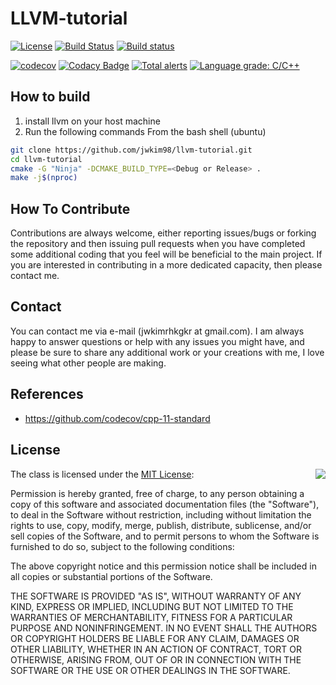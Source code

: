 # LLVM-tutorial


[![License](https://img.shields.io/badge/Licence-MIT-blue.svg)](https://github.com/utilForever/cpp-oss-template/blob/master/LICENSE) [![Build Status](https://travis-ci.org/utilForever/cpp-oss-template.svg?branch=master)](https://travis-ci.org/utilForever/cpp-oss-template/branches) [![Build status](https://ci.appveyor.com/api/projects/status/github/utilForever/cpp-oss-template?branch=master&svg=true)](https://ci.appveyor.com/project/utilForever/cpp-oss-template/branch/master)

[![codecov](https://codecov.io/gh/utilForever/cpp-oss-template/branch/master/graph/badge.svg)](https://codecov.io/gh/utilForever/cpp-oss-template)
[![Codacy Badge](https://api.codacy.com/project/badge/Grade/7430fcc2933b44209cc97a87050c6a8e)](https://www.codacy.com/manual/utilForever/cpp-oss-template?utm_source=github.com&amp;utm_medium=referral&amp;utm_content=utilForever/cpp-oss-template&amp;utm_campaign=Badge_Grade)
[![Total alerts](https://img.shields.io/lgtm/alerts/g/utilForever/cpp-oss-template.svg?logo=lgtm&logoWidth=18)](https://lgtm.com/projects/g/utilForever/cpp-oss-template/alerts/)
[![Language grade: C/C++](https://img.shields.io/lgtm/grade/cpp/g/utilForever/cpp-oss-template.svg?logo=lgtm&logoWidth=18)](https://lgtm.com/projects/g/utilForever/cpp-oss-template/context:cpp)

## How to build

1. install llvm on your host machine
2. Run the following commands
From the bash shell (ubuntu)
```bash
git clone https://github.com/jwkim98/llvm-tutorial.git
cd llvm-tutorial
cmake -G "Ninja" -DCMAKE_BUILD_TYPE=<Debug or Release> .
make -j$(nproc)
```

## How To Contribute

Contributions are always welcome, either reporting issues/bugs or forking the repository and then issuing pull requests when you have completed some additional coding that you feel will be beneficial to the main project. If you are interested in contributing in a more dedicated capacity, then please contact me.

## Contact

You can contact me via e-mail (jwkimrhkgkr at gmail.com). I am always happy to answer questions or help with any issues you might have, and please be sure to share any additional work or your creations with me, I love seeing what other people are making.

## References

- https://github.com/codecov/cpp-11-standard

## License

<img align="right" src="http://opensource.org/trademarks/opensource/OSI-Approved-License-100x137.png">

The class is licensed under the [MIT License](http://opensource.org/licenses/MIT):

Permission is hereby granted, free of charge, to any person obtaining a copy of this software and associated documentation files (the "Software"), to deal in the Software without restriction, including without limitation the rights to use, copy, modify, merge, publish, distribute, sublicense, and/or sell copies of the Software, and to permit persons to whom the Software is furnished to do so, subject to the following conditions:

The above copyright notice and this permission notice shall be included in all copies or substantial portions of the Software.

THE SOFTWARE IS PROVIDED "AS IS", WITHOUT WARRANTY OF ANY KIND, EXPRESS OR IMPLIED, INCLUDING BUT NOT LIMITED TO THE WARRANTIES OF MERCHANTABILITY, FITNESS FOR A PARTICULAR PURPOSE AND NONINFRINGEMENT. IN NO EVENT SHALL THE AUTHORS OR COPYRIGHT HOLDERS BE LIABLE FOR ANY CLAIM, DAMAGES OR OTHER LIABILITY, WHETHER IN AN ACTION OF CONTRACT, TORT OR OTHERWISE, ARISING FROM, OUT OF OR IN CONNECTION WITH THE SOFTWARE OR THE USE OR OTHER DEALINGS IN THE SOFTWARE.